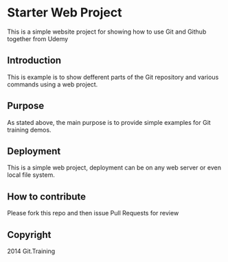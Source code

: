 # Starter Web Project

This is a simple website project for showing how to use Git and Github together from Udemy

## Introduction

This is example is to show defferent parts of the Git repository and various commands using a web project.

## Purpose

As stated above, the main purpose is to provide simple examples for Git training demos.

## Deployment

This is a simple web project, deployment can be on any web server or even local file system.

## How to contribute
Please fork this repo and then issue Pull Requests for review

## Copyright
2014 Git.Training
